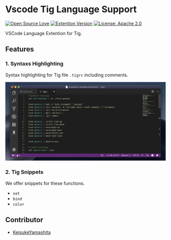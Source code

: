 # Vscode Tig Language Support

[![Open Source Love](https://badges.frapsoft.com/os/v1/open-source.svg?v=103)](https://github.com/ellerbrock/open-source-badges/)
[![Extention Version](https://img.shields.io/badge/version-0.2.0-blue.svg)](https://marketplace.visualstudio.com/items?itemName=KeisukeYamashita.vscode-tig-language-support)
[![License: Apache 2.0](https://img.shields.io/badge/License-Apache%202.0-blue.svg)](https://opensource.org/licenses/Apache-2.0)

VSCode Language Extention for Tig.

## Features
### 1. Syntaxs Highlighting

Syntax highlighting for Tig file `.tigrc` including comments.

![Syntax highlighting](./images/syntax-highlighting.png)

### 2. Tig Snippets

We offer snippets for these functions.

- `set`
- `bind`
- `color`

## Contributor

- [KeisukeYamashita](https://github.com/KeisukeYamashita)
